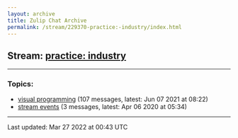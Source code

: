 ```yaml
---
layout: archive
title: Zulip Chat Archive
permalink: /stream/229370-practice:-industry/index.html
---
```


## Stream: [practice: industry](https://mattecapu.github.io/ct-zulip-archive/stream/229370-practice:-industry/index.html)
---

### Topics:

* [visual programming](topic/topic_visual.20programming.html) (107 messages, latest: Jun 07 2021 at 08:22)
* [stream events](topic/topic_stream.20events.html) (3 messages, latest: Apr 06 2020 at 05:34)

<hr><p>Last updated: Mar 27 2022 at 00:43 UTC</p>